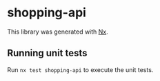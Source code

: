 # shopping-api

This library was generated with [Nx](https://nx.dev).

## Running unit tests

Run `nx test shopping-api` to execute the unit tests.
